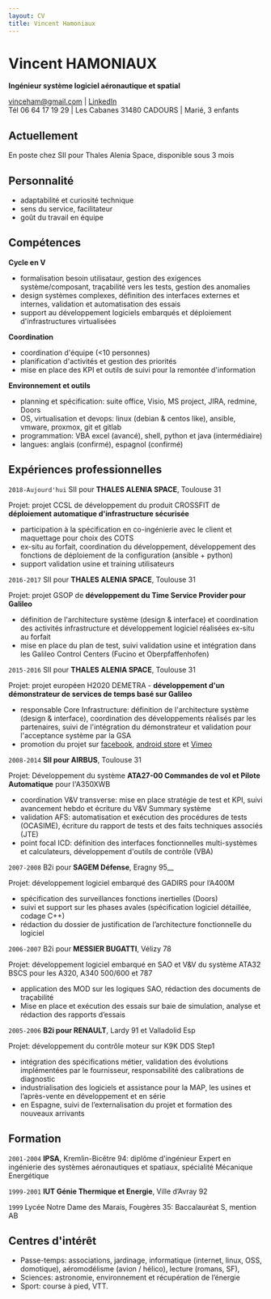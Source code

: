 ```yaml
---
layout: CV
title: Vincent Hamoniaux
---
```

# Vincent HAMONIAUX
__Ingénieur système logiciel aéronautique et spatial__

<div id="webaddress">
<a href="vinceham@gmail.com">vinceham@gmail.com</a>
| <a href="https://fr.linkedin.com/in/vincent-hamoniaux-a54255112">LinkedIn</a>
</div>
Tél 06 64 17 19 29 | Les Cabanes 31480 CADOURS | Marié, 3 enfants

## Actuellement

En poste chez SII pour Thales Alenia Space, disponible sous 3 mois

##  Personnalité
- adaptabilité et curiosité technique
- sens du service, facilitateur
- goût du travail en équipe

## Compétences
__Cycle en V__

- formalisation besoin utilisataur, gestion des exigences système/composant, traçabilité vers les tests, gestion des anomalies
- design systèmes complexes, définition des interfaces externes et internes, validation et automatisation des essais
- support au développement logiciels embarqués et déploiement d'infrastructures virtualisées

__Coordination__

- coordination d'équipe (<10 personnes)
- planification d'activités et gestion des priorités
- mise en place des KPI et outils de suivi pour la remontée d'information

__Environnement et outils__

- planning et spécification: suite office, Visio, MS project, JIRA, redmine, Doors
- OS, virtualisation et devops: linux (debian & centos like), ansible, vmware, proxmox, git et gitlab
- programmation: VBA excel (avancé), shell, python et java (intermédiaire)
- langues: anglais (confirmé), espagnol (confirmé)

## Expériences professionnelles

`2018-Aujourd'hui`
SII pour __THALES ALENIA SPACE__, Toulouse 31

Projet: projet CCSL de développement du produit CROSSFIT de __déploiement automatique d'infrastructure sécurisée__
  - participation à la spécification en co-ingénierie avec le client et maquettage pour choix des COTS
  - ex-situ au forfait, coordination du développement, développement des fonctions de déploiement de la configuration (ansible + python)
  - support validation usine et training utilisateurs

`2016-2017`
SII pour __THALES ALENIA SPACE__, Toulouse 31

Projet: projet GSOP de __développement du Time Service Provider pour Galileo__
  - définition de l'architecture système (design & interface) et coordination des activités infrastructure et développement logiciel réalisées ex-situ au forfait
  - mise en place du plan de test, suivi validation usine et intégration dans les Galileo Control Centers (Fucino et Oberpfaffenhofen)

`2015-2016`
SII pour __THALES ALENIA SPACE__, Toulouse 31

Projet: projet européen H2020 DEMETRA - __développement d'un démonstrateur de services de temps basé sur Galileo__
  - responsable Core Infrastructure: définition de l'architecture système (design & interface), coordination des développements réalisés par les partenaires, suivi de l'intégration du démonstrateur et validation pour l'acceptance système par la GSA
  - promotion du projet sur [facebook](https://www.facebook.com/demetratime), [android store](https://play.google.com/store/apps/details?id=eu.demetratime.demetra) et [Vimeo](https://vimeo.com/185464126)

`2008-2014`
__SII pour AIRBUS__, Toulouse 31

Projet: Développement du système __ATA27-00 Commandes de vol et Pilote Automatique__ pour l'A350XWB
  - coordination V&V transverse: mise en place stratégie de test et KPI, suivi avancement hebdo et écriture du V&V Summary système
  - validation AFS: automatisation et exécution des procédures de tests (OCASIME), écriture du rapport de tests et des faits techniques associés (JTE)
  - point focal ICD: définition des interfaces fonctionnelles multi-systèmes et calculateurs, développement d'outils de contrôle (VBA)

`2007-2008`
B2i pour __SAGEM Défense__, Eragny 95__

Projet: développement logiciel embarqué des GADIRS pour l’A400M
  - spécification des surveillances fonctions inertielles (Doors)
  - suivi et support sur les phases avales (spécification logiciel détaillée, codage C++)
  - rédaction du dossier de justification de l’architecture fonctionnelle du logiciel

`2006-2007`
B2i pour __MESSIER BUGATTI__, Vélizy 78

Projet: développement logiciel embarqué en SAO et V&V du système ATA32 BSCS pour les A320, A340 500/600 et 787 
  - application des MOD sur les logiques SAO, rédaction des documents de traçabilité
  - Mise en place et exécution des essais sur baie de simulation, analyse et rédaction des rapports d’essais

`2005-2006`
__B2i pour RENAULT__, Lardy 91 et Valladolid Esp

Projet: développement du contrôle moteur sur K9K DDS Step1
  - intégration des spécifications métier, validation des évolutions implémentées par le fournisseur, responsabilité des calibrations de diagnostic
  - industrialisation des logiciels et assistance pour la MAP, les usines et l’après-vente en développement et en série
  - en Espagne, suivi de l’externalisation du projet et formation des nouveaux arrivants


## Formation

`2001-2004`
__IPSA__, Kremlin-Bicêtre 94: diplôme d'ingénieur Expert en ingénierie des systèmes aéronautiques et spatiaux, spécialité Mécanique Energétique

`1999-2001`
__IUT Génie Thermique et Energie__, Ville d’Avray 92

`1999`
Lycée Notre Dame des Marais, Fougères 35: Baccalauréat S, mention AB


## Centres d'intérêt

- Passe-temps: associations, jardinage, informatique (internet, linux, OSS, domotique), aéromodélisme (avion / hélico), lecture (romans, SF),
- Sciences: astronomie, environnement et récupération de l’énergie
- Sport: course à pied, VTT.

<!-- ### Footer

Last updated: Août 2018 -->


